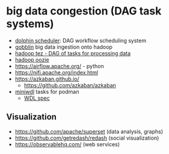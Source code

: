 # big data congestion (DAG task systems)

* [dolphin scheduler](https://github.com/apache/incubator-dolphinscheduler): DAG workflow scheduling system
* [gobblin](https://github.com/apache/incubator-gobblin) big data ingestion onto hadoop
* [hadoop tez - DAG of tasks for processing data](https://tez.apache.org/)
* [hadoop oozie](https://oozie.apache.org/)
* https://airflow.apache.org/ - python
* https://nifi.apache.org/index.html
* https://azkaban.github.io/
  + https://github.com/azkaban/azkaban
* [miniwdl](https://github.com/chanzuckerberg/miniwdl) tasks for podman
  + [WDL spec](https://github.com/openwdl/wdl/blob/main/versions/development/SPEC.md)

## Visualization

* https://github.com/apache/superset (data analysis, graphs)
* https://github.com/getredash/redash (social visualization)
* https://observablehq.com/ (web services)
